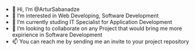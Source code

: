 - 👋 Hi, I’m @ArturSabanadze
- 👀 I’m interested in Web Developing, Software Development
- 🌱 I’m currently studing IT Specialist for Application Development
- 💞️ I’m looking to collaborate on any Project that would bring me more expirience in Software Development
- 📫 You can reach me by sending me an invite to your project repository

